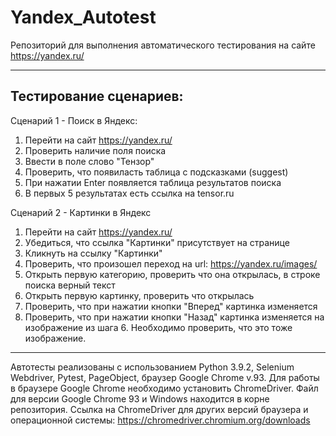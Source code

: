 # Yandex_Autotest
Репозиторий для выполнения автоматического тестирования на сайте https://yandex.ru/

------------------------------------------------------------

Тестирование сценариев:
------------------------
Сценарий 1 - Поиск в Яндекс:
1) Перейти на сайт https://yandex.ru/
2) Проверить наличие поля поиска
3) Ввести в поле слово "Тензор"
4) Проверить, что появиласть таблица с подсказками (suggest)
5) При нажатии Enter появляется таблица результатов поиска
6) В первых 5 результатах есть ссылка на tensor.ru

Сценарий 2 - Картинки в Яндекс
1) Перейти на сайт https://yandex.ru/
2) Убедиться, что ссылка "Картинки" присутствует на странице
3) Кликнуть на ссылку "Картинки"
4) Проверить, что произошел переход на url: https://yandex.ru/images/
5) Открыть первую категорию, проверить что она открылась, в строке поиска верный текст
6) Открыть первую картинку, проверить что открылась
7) Проверить, что при нажатии кнопки "Вперед" картинка изменяется
8) Проверить, что при нажатии кнопки "Назад" картинка изменяется на изображение из шага 6. Необходимо проверить, что это тоже изображение.
------------------------------------------------------------------------------------------------------------------------------------------
Автотесты реализованы с использованием Python 3.9.2, Selenium Webdriver, Pytest, PageObject, браузер Google Chrome v.93.
Для работы в браузере Google Chrome необходимо установить ChromeDriver. Файл для версии Google Chrome 93 и Windows находится в корне репозитория.
Ссылка на ChromeDriver для других версий браузера и операционной системы: https://chromedriver.chromium.org/downloads

